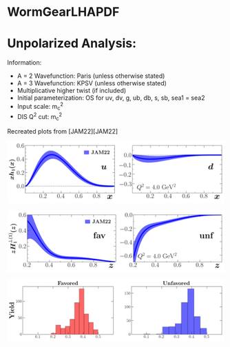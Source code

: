 # WormGearLHAPDF


# Unpolarized Analysis:
Information:
* A = 2 Wavefunction: Paris (unless otherwise stated)
* A = 3 Wavefunction: KPSV  (unless otherwise stated)
* Multiplicative higher twist (if included)
* Initial parameterization: OS for uv, dv, g, ub, db, s, sb, sea1 = sea2
* Input scale: m<sub>c</sub><sup>2</sup>
* DIS Q<sup>2</sup> cut:  m<sub>c</sub><sup>2</sup>






Recreated plots from [JAM22][JAM22]

![plot](./results/gallery/lhapdf-transversity-Q2=4.00000-bands.png)


![plot](./results/gallery/lhapdf-collinspi-Q2=4.00000-bands.png)

![plot](./results/gallery/lhapdf-collinspi-widths.png)


[marathon-arXiv]: https://arxiv.org/abs/2205.00999


